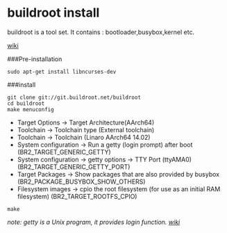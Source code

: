 # buildroot install

buildroot is a tool set. It contains : bootloader,busybox,kernel etc.

[wiki](http://en.wikipedia.org/wiki/Buildroot)

###Pre-installation

```
sudo apt-get install libncurses-dev
```

###install

```
git clone git://git.buildroot.net/buildroot
cd buildroot
make menuconfig
```

* Target Options -> Target Architecture(AArch64)
* Toolchain -> Toolchain type (External toolchain)
* Toolchain -> Toolchain (Linaro AArch64 14.02)
* System configuration -> Run a getty (login prompt) after boot (BR2_TARGET_GENERIC_GETTY)
* System configuration -> getty options -> TTY Port (ttyAMA0) (BR2_TARGET_GENERIC_GETTY_PORT)
* Target Packages -> Show packages that are also provided by busybox (BR2_PACKAGE_BUSYBOX_SHOW_OTHERS)
* Filesystem images -> cpio the root filesystem (for use as an initial RAM filesystem) (BR2_TARGET_ROOTFS_CPIO)

```
make
```

*note: getty is a Unix program, it provides login function. [wiki](http://en.wikipedia.org/wiki/Getty_(Unix))*
